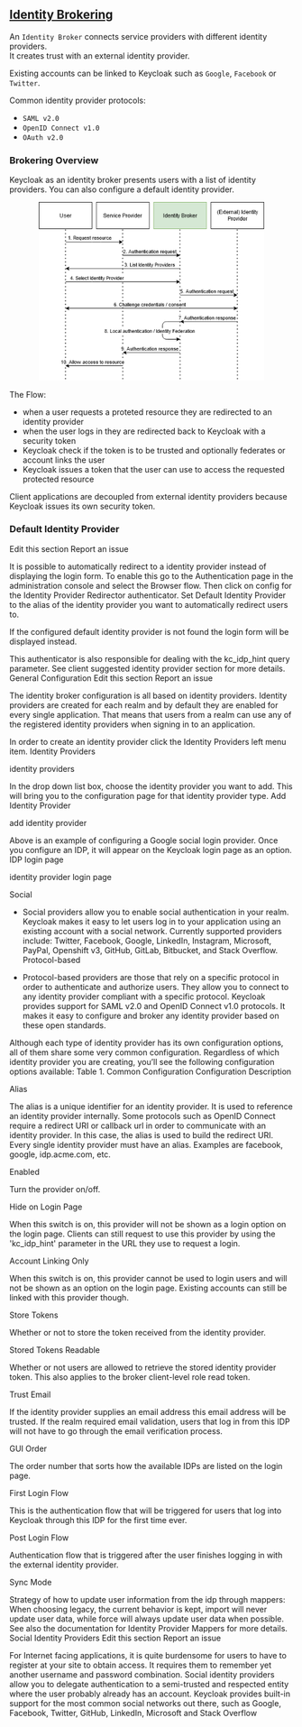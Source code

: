 ## [Identity Brokering](https://www.keycloak.org/docs/latest/server_admin/#_identity_broker)

An `Identity Broker` connects service providers with different identity providers.  
It creates trust with an external identity provider.  

Existing accounts can be linked to Keycloak such as `Google`, `Facebook` or `Twitter`.  

Common identity provider protocols:
* `SAML v2.0`
* `OpenID Connect v1.0`
* `OAuth v2.0`

### Brokering Overview

Keycloak as an identity broker presents users with a list of identity providers.
You can also configure a default identity provider.  

<p align="center">
  <img width="400" src="images/keycloak-identity-broker-flow.png" alt="Keycloak Identity Broker Flow"></a>
</p>

The Flow:
* when a user requests a proteted resource they are redirected to an identity provider
* when the user logs in they are redirected back to Keycloak with a security token
* Keycloak check if the token is to be trusted and optionally federates or account links the user
* Keycloak issues a token that the user can use to access the requested protected resource

Client applications are decoupled from external identity providers because Keycloak issues its own security token.  

### Default Identity Provider
Edit this section
Report an issue

It is possible to automatically redirect to a identity provider instead of displaying the login form. To enable this go to the Authentication page in the administration console and select the Browser flow. Then click on config for the Identity Provider Redirector authenticator. Set Default Identity Provider to the alias of the identity provider you want to automatically redirect users to.

If the configured default identity provider is not found the login form will be displayed instead.

This authenticator is also responsible for dealing with the kc_idp_hint query parameter. See client suggested identity provider section for more details.
General Configuration
Edit this section
Report an issue

The identity broker configuration is all based on identity providers. Identity providers are created for each realm and by default they are enabled for every single application. That means that users from a realm can use any of the registered identity providers when signing in to an application.

In order to create an identity provider click the Identity Providers left menu item.
Identity Providers

identity providers

In the drop down list box, choose the identity provider you want to add. This will bring you to the configuration page for that identity provider type.
Add Identity Provider

add identity provider

Above is an example of configuring a Google social login provider. Once you configure an IDP, it will appear on the Keycloak login page as an option.
IDP login page

identity provider login page

Social

* Social providers allow you to enable social authentication in your realm. Keycloak makes it easy to let users log in to your application using an existing account with a social network. Currently supported providers include: Twitter, Facebook, Google, LinkedIn, Instagram, Microsoft, PayPal, Openshift v3, GitHub, GitLab, Bitbucket, and Stack Overflow.
Protocol-based

* Protocol-based providers are those that rely on a specific protocol in order to authenticate and authorize users. They allow you to connect to any identity provider compliant with a specific protocol. Keycloak provides support for SAML v2.0 and OpenID Connect v1.0 protocols. It makes it easy to configure and broker any identity provider based on these open standards.

Although each type of identity provider has its own configuration options, all of them share some very common configuration. Regardless of which identity provider you are creating, you’ll see the following configuration options available:
Table 1. Common Configuration Configuration 	Description

Alias


The alias is a unique identifier for an identity provider. It is used to reference an identity provider internally. Some protocols such as OpenID Connect require a redirect URI or callback url in order to communicate with an identity provider. In this case, the alias is used to build the redirect URI. Every single identity provider must have an alias. Examples are facebook, google, idp.acme.com, etc.

Enabled


Turn the provider on/off.

Hide on Login Page


When this switch is on, this provider will not be shown as a login option on the login page. Clients can still request to use this provider by using the 'kc_idp_hint' parameter in the URL they use to request a login.

Account Linking Only


When this switch is on, this provider cannot be used to login users and will not be shown as an option on the login page. Existing accounts can still be linked with this provider though.

Store Tokens


Whether or not to store the token received from the identity provider.

Stored Tokens Readable


Whether or not users are allowed to retrieve the stored identity provider token. This also applies to the broker client-level role read token.

Trust Email


If the identity provider supplies an email address this email address will be trusted. If the realm required email validation, users that log in from this IDP will not have to go through the email verification process.

GUI Order


The order number that sorts how the available IDPs are listed on the login page.

First Login Flow


This is the authentication flow that will be triggered for users that log into Keycloak through this IDP for the first time ever.

Post Login Flow


Authentication flow that is triggered after the user finishes logging in with the external identity provider.

Sync Mode


Strategy of how to update user information from the idp through mappers: When choosing legacy, the current behavior is kept, import will never update user data, while force will always update user data when possible. See also the documentation for Identity Provider Mappers for more details.
Social Identity Providers
Edit this section
Report an issue

For Internet facing applications, it is quite burdensome for users to have to register at your site to obtain access. It requires them to remember yet another username and password combination. Social identity providers allow you to delegate authentication to a semi-trusted and respected entity where the user probably already has an account. Keycloak provides built-in support for the most common social networks out there, such as Google, Facebook, Twitter, GitHub, LinkedIn, Microsoft and Stack Overflow
